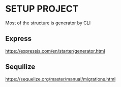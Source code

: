 # SETUP PROJECT

Most of the structure is generator by CLI
## Express
https://expressjs.com/en/starter/generator.html
## Sequilize
https://sequelize.org/master/manual/migrations.html
